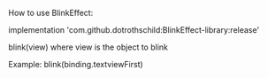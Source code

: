 How to use BlinkEffect:

implementation 'com.github.dotrothschild:BlinkEffect-library:release'

blink(view) where view is the object to blink

Example: blink(binding.textviewFirst) 
